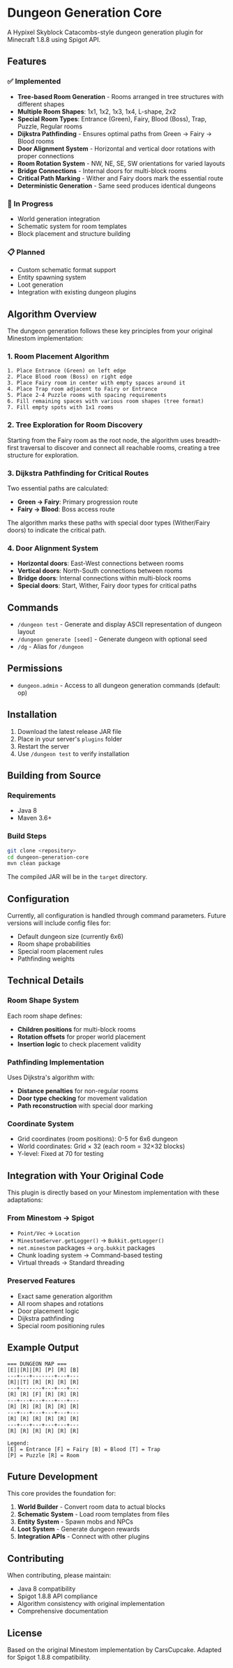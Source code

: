 # Dungeon Generation Core

A Hypixel Skyblock Catacombs-style dungeon generation plugin for Minecraft 1.8.8 using Spigot API.

## Features

### ✅ Implemented
- **Tree-based Room Generation** - Rooms arranged in tree structures with different shapes
- **Multiple Room Shapes**: 1x1, 1x2, 1x3, 1x4, L-shape, 2x2
- **Special Room Types**: Entrance (Green), Fairy, Blood (Boss), Trap, Puzzle, Regular rooms
- **Dijkstra Pathfinding** - Ensures optimal paths from Green → Fairy → Blood rooms
- **Door Alignment System** - Horizontal and vertical door rotations with proper connections
- **Room Rotation System** - NW, NE, SE, SW orientations for varied layouts
- **Bridge Connections** - Internal doors for multi-block rooms
- **Critical Path Marking** - Wither and Fairy doors mark the essential route
- **Deterministic Generation** - Same seed produces identical dungeons

### 🔄 In Progress
- World generation integration
- Schematic system for room templates
- Block placement and structure building

### 📋 Planned
- Custom schematic format support
- Entity spawning system
- Loot generation
- Integration with existing dungeon plugins

## Algorithm Overview

The dungeon generation follows these key principles from your original Minestom implementation:

### 1. **Room Placement Algorithm**
```
1. Place Entrance (Green) on left edge
2. Place Blood room (Boss) on right edge  
3. Place Fairy room in center with empty spaces around it
4. Place Trap room adjacent to Fairy or Entrance
5. Place 2-4 Puzzle rooms with spacing requirements
6. Fill remaining spaces with various room shapes (tree format)
7. Fill empty spots with 1x1 rooms
```

### 2. **Tree Exploration for Room Discovery**
Starting from the Fairy room as the root node, the algorithm uses breadth-first traversal to discover and connect all reachable rooms, creating a tree structure for exploration.

### 3. **Dijkstra Pathfinding for Critical Routes**
Two essential paths are calculated:
- **Green → Fairy**: Primary progression route
- **Fairy → Blood**: Boss access route

The algorithm marks these paths with special door types (Wither/Fairy doors) to indicate the critical path.

### 4. **Door Alignment System**
- **Horizontal doors**: East-West connections between rooms
- **Vertical doors**: North-South connections between rooms  
- **Bridge doors**: Internal connections within multi-block rooms
- **Special doors**: Start, Wither, Fairy door types for critical paths

## Commands

- `/dungeon test` - Generate and display ASCII representation of dungeon layout
- `/dungeon generate [seed]` - Generate dungeon with optional seed
- `/dg` - Alias for `/dungeon`

## Permissions

- `dungeon.admin` - Access to all dungeon generation commands (default: op)

## Installation

1. Download the latest release JAR file
2. Place in your server's `plugins` folder
3. Restart the server
4. Use `/dungeon test` to verify installation

## Building from Source

### Requirements
- Java 8
- Maven 3.6+

### Build Steps
```bash
git clone <repository>
cd dungeon-generation-core
mvn clean package
```

The compiled JAR will be in the `target` directory.

## Configuration

Currently, all configuration is handled through command parameters. Future versions will include config files for:
- Default dungeon size (currently 6x6)
- Room shape probabilities
- Special room placement rules
- Pathfinding weights

## Technical Details

### Room Shape System
Each room shape defines:
- **Children positions** for multi-block rooms
- **Rotation offsets** for proper world placement
- **Insertion logic** to check placement validity

### Pathfinding Implementation
Uses Dijkstra's algorithm with:
- **Distance penalties** for non-regular rooms
- **Door type checking** for movement validation
- **Path reconstruction** with special door marking

### Coordinate System
- Grid coordinates (room positions): 0-5 for 6x6 dungeon
- World coordinates: Grid × 32 (each room = 32×32 blocks)
- Y-level: Fixed at 70 for testing

## Integration with Your Original Code

This plugin is directly based on your Minestom implementation with these adaptations:

### From Minestom → Spigot
- `Point/Vec` → `Location`
- `MinestomServer.getLogger()` → `Bukkit.getLogger()`
- `net.minestom` packages → `org.bukkit` packages
- Chunk loading system → Command-based testing
- Virtual threads → Standard threading

### Preserved Features
- Exact same generation algorithm
- All room shapes and rotations
- Door placement logic
- Dijkstra pathfinding
- Special room positioning rules

## Example Output

```
=== DUNGEON MAP ===
[E]|[R]|[R] [P] [R] [B]
---+---+-------+---+---
[R]|[T] [R] [R] [R] [R]
---+-------+---+---+---
[R] [R] [F] [R] [R] [R]
---+---+---+---+---+---
[R] [R] [R] [R] [R] [R]
---+---+---+---+---+---
[R] [R] [R] [R] [R] [R]
---+---+---+---+---+---
[R] [R] [R] [R] [R] [R]

Legend:
[E] = Entrance [F] = Fairy [B] = Blood [T] = Trap
[P] = Puzzle [R] = Room
```

## Future Development

This core provides the foundation for:
1. **World Builder** - Convert room data to actual blocks
2. **Schematic System** - Load room templates from files  
3. **Entity System** - Spawn mobs and NPCs
4. **Loot System** - Generate dungeon rewards
5. **Integration APIs** - Connect with other plugins

## Contributing

When contributing, please maintain:
- Java 8 compatibility
- Spigot 1.8.8 API compliance
- Algorithm consistency with original implementation
- Comprehensive documentation

## License

Based on the original Minestom implementation by CarsCupcake.
Adapted for Spigot 1.8.8 compatibility.